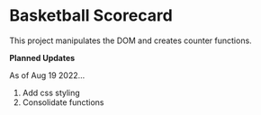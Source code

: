 # Basketball Scorecard
This project manipulates the DOM and creates counter functions. 


**Planned Updates**

As of Aug 19 2022...

1. Add css styling
2. Consolidate functions
